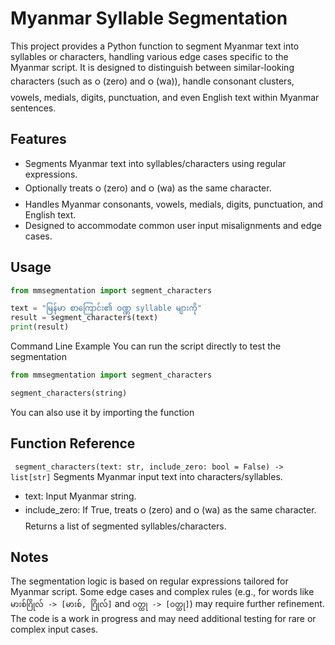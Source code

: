 # Myanmar Syllable Segmentation
This project provides a Python function to segment Myanmar text into syllables or characters, handling various edge cases specific to the Myanmar script. It is designed to distinguish between similar-looking characters (such as ၀ (zero) and ဝ (wa)), handle consonant clusters, vowels, medials, digits, punctuation, and even English text within Myanmar sentences.

## Features
- Segments Myanmar text into syllables/characters using regular expressions.
- Optionally treats ၀ (zero) and ဝ (wa) as the same character.
- Handles Myanmar consonants, vowels, medials, digits, punctuation, and English text.
- Designed to accommodate common user input misalignments and edge cases.
## Usage
```python
from mmsegmentation import segment_characters

text = "မြန်မာ စာကြောင်း၏ ဝဏ္ဏ syllable များကို"
result = segment_characters(text)
print(result)
```
Command Line Example
You can run the script directly to test the segmentation

```python
from mmsegmentation import segment_characters

segment_characters(string)
```
You can also use it by importing the function

## Function Reference
``
segment_characters(text: str, include_zero: bool = False) -> list[str]``
Segments Myanmar input text into characters/syllables.

- text: Input Myanmar string.
- include_zero: If True, treats ၀ (zero) and ဝ (wa) as the same character.
Returns a list of segmented syllables/characters.

## Notes
The segmentation logic is based on regular expressions tailored for Myanmar script.
Some edge cases and complex rules (e.g., for words like ``မားစ်ဂြိုလ် -> [မားစ်, ဂြိုလ်]`` and ``၀တ္ထု -> [၀တ္ထု]``) may require further refinement.
The code is a work in progress and may need additional testing for rare or complex input cases.